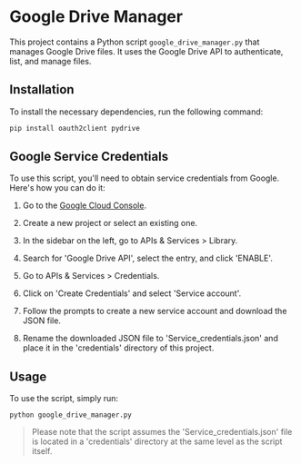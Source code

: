# Google Drive Manager

This project contains a Python script `google_drive_manager.py` that manages Google Drive files. It uses the Google Drive API to authenticate, list, and manage files.

## Installation

To install the necessary dependencies, run the following command:

```bash
pip install oauth2client pydrive
```

## Google Service Credentials

To use this script, you'll need to obtain service credentials from Google. Here's how you can do it:

1. Go to the [Google Cloud Console](https://console.cloud.google.com/).

2. Create a new project or select an existing one.

3. In the sidebar on the left, go to APIs & Services > Library.

4. Search for 'Google Drive API', select the entry, and click 'ENABLE'.

5. Go to APIs & Services > Credentials.

6. Click on 'Create Credentials' and select 'Service account'.

7. Follow the prompts to create a new service account and download the JSON file.

8. Rename the downloaded JSON file to 'Service_credentials.json' and place it in the 'credentials' directory of this project.

## Usage

To use the script, simply run:

```
python google_drive_manager.py
```

> Please note that the script assumes the 'Service_credentials.json' file is located in a 'credentials' directory at the same level as the script itself.


